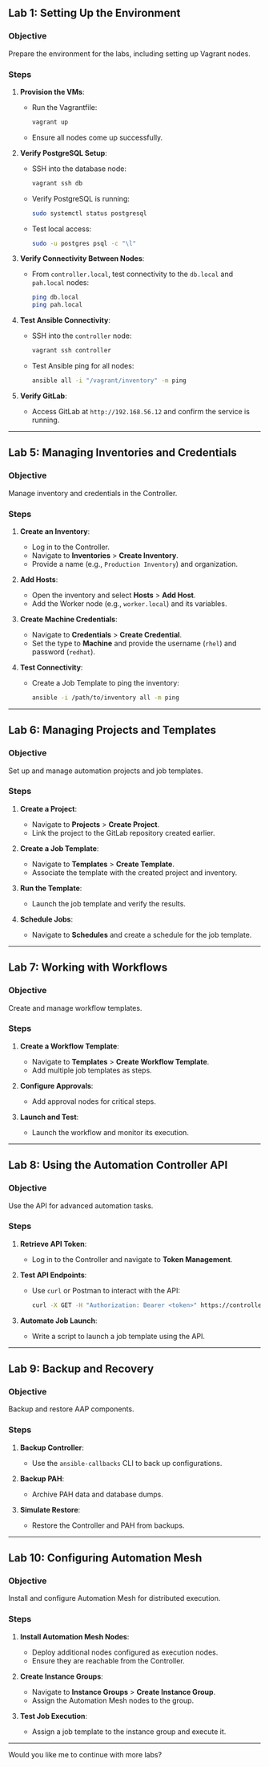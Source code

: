 ## **Lab 1: Setting Up the Environment**

### Objective
Prepare the environment for the labs, including setting up Vagrant nodes.

### Steps
1. **Provision the VMs**:
   - Run the Vagrantfile:
     ```bash
     vagrant up
     ```
   - Ensure all nodes come up successfully.

2. **Verify PostgreSQL Setup**:
   - SSH into the database node:
     ```bash
     vagrant ssh db
     ```
   - Verify PostgreSQL is running:
     ```bash
     sudo systemctl status postgresql
     ```
   - Test local access:
     ```bash
     sudo -u postgres psql -c "\l"
     ```

3. **Verify Connectivity Between Nodes**:
   - From `controller.local`, test connectivity to the `db.local` and `pah.local` nodes:
     ```bash
     ping db.local
     ping pah.local
     ```

4. **Test Ansible Connectivity**:
   - SSH into the `controller` node:
     ```bash
     vagrant ssh controller
     ```
   - Test Ansible ping for all nodes:
     ```bash
     ansible all -i "/vagrant/inventory" -m ping
     ```

5. **Verify GitLab**:
   - Access GitLab at `http://192.168.56.12` and confirm the service is running.

---












## **Lab 5: Managing Inventories and Credentials**

### Objective
Manage inventory and credentials in the Controller.

### Steps
1. **Create an Inventory**:
   - Log in to the Controller.
   - Navigate to **Inventories** > **Create Inventory**.
   - Provide a name (e.g., `Production Inventory`) and organization.

2. **Add Hosts**:
   - Open the inventory and select **Hosts** > **Add Host**.
   - Add the Worker node (e.g., `worker.local`) and its variables.

3. **Create Machine Credentials**:
   - Navigate to **Credentials** > **Create Credential**.
   - Set the type to **Machine** and provide the username (`rhel`) and password (`redhat`).

4. **Test Connectivity**:
   - Create a Job Template to ping the inventory:
     ```bash
     ansible -i /path/to/inventory all -m ping
     ```

---

## **Lab 6: Managing Projects and Templates**

### Objective
Set up and manage automation projects and job templates.

### Steps
1. **Create a Project**:
   - Navigate to **Projects** > **Create Project**.
   - Link the project to the GitLab repository created earlier.

2. **Create a Job Template**:
   - Navigate to **Templates** > **Create Template**.
   - Associate the template with the created project and inventory.

3. **Run the Template**:
   - Launch the job template and verify the results.

4. **Schedule Jobs**:
   - Navigate to **Schedules** and create a schedule for the job template.

---

## **Lab 7: Working with Workflows**

### Objective
Create and manage workflow templates.

### Steps
1. **Create a Workflow Template**:
   - Navigate to **Templates** > **Create Workflow Template**.
   - Add multiple job templates as steps.

2. **Configure Approvals**:
   - Add approval nodes for critical steps.

3. **Launch and Test**:
   - Launch the workflow and monitor its execution.

---

## **Lab 8: Using the Automation Controller API**

### Objective
Use the API for advanced automation tasks.

### Steps
1. **Retrieve API Token**:
   - Log in to the Controller and navigate to **Token Management**.

2. **Test API Endpoints**:
   - Use `curl` or Postman to interact with the API:
     ```bash
     curl -X GET -H "Authorization: Bearer <token>" https://controller.local/api/v2/
     ```

3. **Automate Job Launch**:
   - Write a script to launch a job template using the API.

---

## **Lab 9: Backup and Recovery**

### Objective
Backup and restore AAP components.

### Steps
1. **Backup Controller**:
   - Use the `ansible-callbacks` CLI to back up configurations.

2. **Backup PAH**:
   - Archive PAH data and database dumps.

3. **Simulate Restore**:
   - Restore the Controller and PAH from backups.

---

## **Lab 10: Configuring Automation Mesh**

### Objective
Install and configure Automation Mesh for distributed execution.

### Steps
1. **Install Automation Mesh Nodes**:
   - Deploy additional nodes configured as execution nodes.
   - Ensure they are reachable from the Controller.

2. **Create Instance Groups**:
   - Navigate to **Instance Groups** > **Create Instance Group**.
   - Assign the Automation Mesh nodes to the group.

3. **Test Job Execution**:
   - Assign a job template to the instance group and execute it.

---

Would you like me to continue with more labs?

